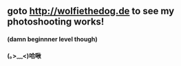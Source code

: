 ## goto http://wolfiethedog.de to see my photoshooting works!
#### (damn beginnner level though) 
#### (｡>﹏<)哈啾

